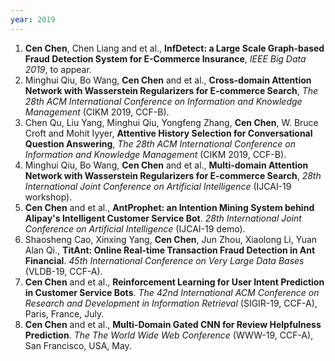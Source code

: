 ```yaml
---
year: 2019
---
```


1. **Cen Chen**,  Chen Liang and et al.,  **InfDetect: a Large Scale Graph-based Fraud Detection System for E-Commerce Insurance**, *IEEE Big Data 2019*, to appear. 
1. Minghui Qiu, Bo Wang, **Cen Chen** and et al.,  **Cross-domain Attention Network with Wasserstein Regularizers for E-commerce Search**, *The 28th ACM International Conference on Information and Knowledge Management* (CIKM 2019, CCF-B).
1. Chen Qu, Liu Yang, Minghui Qiu, Yongfeng Zhang, **Cen Chen**, W. Bruce Croft and Mohit Iyyer, **Attentive History Selection for Conversational Question Answering**,  *The 28th ACM International Conference on Information and Knowledge Management* (CIKM 2019, CCF-B). 
1. Minghui Qiu, Bo Wang, **Cen Chen** and et al., **Multi-domain Attention Network with Wasserstein Regularizers for E-commerce Search**, *28th International Joint Conference on Artificial Intelligence* (IJCAI-19 workshop).
1. **Cen Chen** and et al.,  **AntProphet: an Intention Mining System behind Alipay's Intelligent Customer Service Bot**. *28th International Joint Conference on Artificial Intelligence* (IJCAI-19 demo).
1. Shaosheng Cao, Xinxing Yang, **Cen Chen**, Jun Zhou, Xiaolong Li, Yuan Alan Qi., **TitAnt: Online Real-time Transaction Fraud Detection in Ant Financial**. *45th International Conference on Very Large Data Bases* (VLDB-19, CCF-A).
1. **Cen Chen** and et al., **Reinforcement Learning for User Intent Prediction in Customer Service Bots**. *The 42nd International ACM  Conference on Research and Development in Information Retrieval* (SIGIR-19, CCF-A), Paris, France, July.
1. **Cen Chen** and et al., **Multi-Domain Gated CNN for Review Helpfulness Prediction**. *The The World Wide Web Conference* (WWW-19, CCF-A), San Francisco, USA, May.
